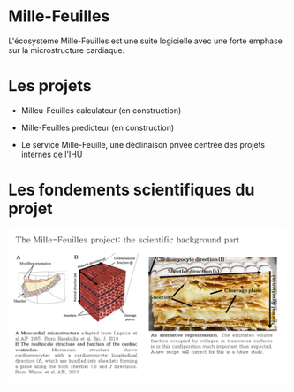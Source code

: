 # Mille-Feuilles

L'écosysteme Mille-Feuilles est une suite logicielle avec une forte emphase sur la microstructure cardiaque.

# Les projets

- Milleu-Feuilles calculateur (en construction)

- Mille-Feuilles predicteur (en construction)

- Le service Mille-Feuille, une déclinaison privée centrée des projets internes de l'IHU

# Les fondements scientifiques du projet

![](Figures/Diapositive2.png)




